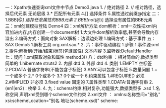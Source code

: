 一：Xpath:快速查询xml文件中节点 Demo3.java
    1. / 绝对路径
    2. // 相对路径，选择后代元素 无论层级
    3.* 匹配所有元素
    4.[] 选择条件
    5.属性通过前缀@指定
二：
    1.BBB[@*] 选择任意属性的BBB元素
    2.BBB[not(@*)] 选择没有属性的BBB元素
三：xml创建模拟登陆  Demo4
四：xml解析方法
    dom解析：xml一次性把xml内容加进内存,内存创建一个document树
            1.大文件dom解析效率低,甚至会导致内存溢出
            2.编码方式：面向对象
    SAX解析：边读边处理
            1.编码方式：基于事件
五：SAX  Demo5
    1.解析工具 org.xml.sax.*
    2.
六：事件驱动编程
    1.步骤
        1.事件源:xml
        2.事件:解析到(开始/结束)标签(包含属性) 文本内容
        3.监听器:DefaultHandler
七：疑问
    1.xml获取对象和属性 method3()
八：dtd约束 ：相对简单的,数据类型简单的
    1.hibernate  struts2
    2. 内部 dtd
    3. 外部 dtd
    4. 类别
        1.EMPTY 空标签
        2.PCDATA 普通字符串(不能包含子标签)
        3.ANY:可以包含子标签
    5.数量问题
        1.+ 一个或多个
        2.* 0个或多个
        3.? 0个或一个
    6.约束属性
        1.#REQUIRED  必须
        2.#IMPLIED   非必须
        3.fixed value 固定的
    7.属性类型
        1.CDATA:普通字符串
        2.(en1|en2) : 枚举
        3.
        4.
九：schema约束:相对复杂,功能强大,数据类型多 .xsd
    1.名称空间 声明xml受到哪个scheme文件约束
    2.xml文件 ： xmlns:名称空间="别名"
                 xsi:schemeLocation="别名 地址(scheme.xsd)"
     scheme: 